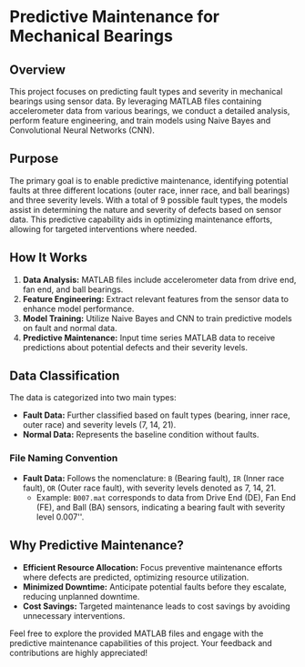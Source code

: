 # Predictive Maintenance for Mechanical Bearings

## Overview

This project focuses on predicting fault types and severity in mechanical bearings using sensor data. By leveraging MATLAB files containing accelerometer data from various bearings, we conduct a detailed analysis, perform feature engineering, and train models using Naive Bayes and Convolutional Neural Networks (CNN).

## Purpose

The primary goal is to enable predictive maintenance, identifying potential faults at three different locations (outer race, inner race, and ball bearings) and three severity levels. With a total of 9 possible fault types, the models assist in determining the nature and severity of defects based on sensor data. This predictive capability aids in optimizing maintenance efforts, allowing for targeted interventions where needed.

## How It Works

1. **Data Analysis:** MATLAB files include accelerometer data from drive end, fan end, and ball bearings.
2. **Feature Engineering:** Extract relevant features from the sensor data to enhance model performance.
3. **Model Training:** Utilize Naive Bayes and CNN to train predictive models on fault and normal data.
4. **Predictive Maintenance:** Input time series MATLAB data to receive predictions about potential defects and their severity levels.

## Data Classification

The data is categorized into two main types:
- **Fault Data:** Further classified based on fault types (bearing, inner race, outer race) and severity levels (7, 14, 21).
- **Normal Data:** Represents the baseline condition without faults.

### File Naming Convention

- **Fault Data:** Follows the nomenclature: `B` (Bearing fault), `IR` (Inner race fault), `OR` (Outer race fault), with severity levels denoted as 7, 14, 21.
  - Example: `B007.mat` corresponds to data from Drive End (DE), Fan End (FE), and Ball (BA) sensors, indicating a bearing fault with severity level 0.007''.

## Why Predictive Maintenance?

- **Efficient Resource Allocation:** Focus preventive maintenance efforts where defects are predicted, optimizing resource utilization.
- **Minimized Downtime:** Anticipate potential faults before they escalate, reducing unplanned downtime.
- **Cost Savings:** Targeted maintenance leads to cost savings by avoiding unnecessary interventions.

Feel free to explore the provided MATLAB files and engage with the predictive maintenance capabilities of this project. Your feedback and contributions are highly appreciated!
